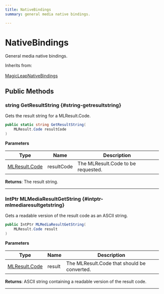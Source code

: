 ```yaml
---
title: NativeBindings
summary: general media native bindings. 

---
```


# NativeBindings




General media native bindings.   


Inherits from: <br></br>[MagicLeapNativeBindings](/versioned_docs/version-02-Aug-2023/unity-api/api/UnityEngine.XR.MagicLeap.Native/MagicLeapNativeBindings/UnityEngine.XR.MagicLeap.Native.MagicLeapNativeBindings.md)




## Public Methods

### string GetResultString {#string-getresultstring}

Gets the result string for a MLResult.Code. 

```csharp
public static string GetResultString(
    MLResult.Code resultCode
)
```


**Parameters**

| Type | Name  | Description  | 
|--|--|--|
| [MLResult.Code](/versioned_docs/version-02-Aug-2023/unity-api/api/UnityEngine.XR.MagicLeap/UnityEngine.XR.MagicLeap.MLResult.md#int-code) |resultCode|The MLResult.Code to be requested.|






**Returns**: The result string.



-----------

### IntPtr MLMediaResultGetString {#intptr-mlmediaresultgetstring}

Gets a readable version of the result code as an ASCII string. 

```csharp
public IntPtr MLMediaResultGetString(
    MLResult.Code result
)
```


**Parameters**

| Type | Name  | Description  | 
|--|--|--|
| [MLResult.Code](/versioned_docs/version-02-Aug-2023/unity-api/api/UnityEngine.XR.MagicLeap/UnityEngine.XR.MagicLeap.MLResult.md#int-code) |result|The MLResult.Code that should be converted.|






**Returns**: ASCII string containing a readable version of the result code.



-----------


